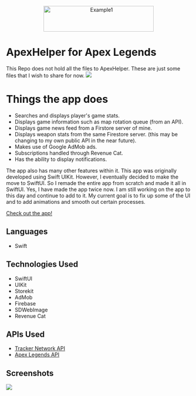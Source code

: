 <a href="https://ianspresney.com/">
  <p align="center">
    <img src="https://ianspresney.com/assets/img/portButton.svg" alt="Example1" width="300" height="70">
  </p>
</a>

# ApexHelper for Apex Legends
This Repo does not hold all the files to ApexHelper. These are just some files that I wish to share for now. 
![](https://ianspresney.com/assets/img/apexhelperBetter.png)
# Things the app does
- Searches and displays player's game stats.
- Displays game information such as map rotation queue (from an API).
- Displays game news feed from a Firstore server of mine.
- Displays weapon stats from the same Firestore server. (this may be changing to my own public API in the near future).
- Makes use of Google AdMob ads.
- Subscriptions handled through Revenue Cat.
- Has the ability to display notifications.

The app also has many other features within it.
This app was originally developed using Swift UIKit. However, I eventually decided to make the move to SwiftUI. So I remade the entire app from scratch and made it all in SwiftUI. Yes, I have made the app twice now. I am still working on the app to this day and continue to add to it. My current goal is to fix up some of the UI and to add animations and smooth out certain processes. 

[Check out the app!](https://apps.apple.com/us/app/apexhelper-for-apex-legends/id1452934973)

## Languages
- Swift
## Technologies Used
- SwiftUI
- UIKit
- Storekit
- AdMob
- Firebase
- SDWebImage
- Revenue Cat
## APIs Used
- [Tracker Network API](https://tracker.gg/developers)
- [Apex Legends API](https://apexlegendsapi.com/)

## Screenshots
![](https://firebasestorage.googleapis.com/v0/b/apex-helper.appspot.com/o/GitHub%20Images%2FScreenshot%202023-02-14%20105639.png?alt=media&token=8a526d0e-051c-4729-a5f9-a5f1b4b8e8c6)

